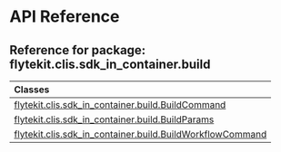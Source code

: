 # API Reference

## Reference for package: flytekit.clis.sdk_in_container.build

| Classes  |
| :------------- |
| [flytekit.clis.sdk_in_container.build.BuildCommand](flytekit_clis_sdk_in_container_build_buildcommand) |
| [flytekit.clis.sdk_in_container.build.BuildParams](flytekit_clis_sdk_in_container_build_buildparams) |
| [flytekit.clis.sdk_in_container.build.BuildWorkflowCommand](flytekit_clis_sdk_in_container_build_buildworkflowcommand) |
